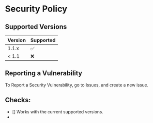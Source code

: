 # Security Policy

## Supported Versions

| Version | Supported          |
| ------- | ------------------ |
| 1.1.x   | :white_check_mark: |
| < 1.1   | :x:                |

## Reporting a Vulnerability

To Report a Security Vulnerability, go to Issues, and create a new issue.

## Checks:

- [] Works with the current supported versions.
- 
